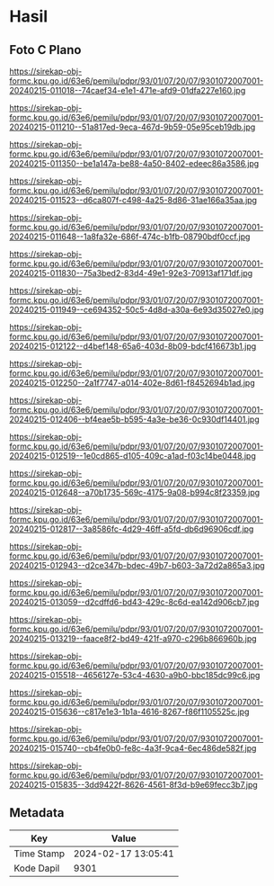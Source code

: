 # Hasil

## Foto C Plano

https://sirekap-obj-formc.kpu.go.id/63e6/pemilu/pdpr/93/01/07/20/07/9301072007001-20240215-011018--74caef34-e1e1-471e-afd9-01dfa227e160.jpg

https://sirekap-obj-formc.kpu.go.id/63e6/pemilu/pdpr/93/01/07/20/07/9301072007001-20240215-011210--51a817ed-9eca-467d-9b59-05e95ceb19db.jpg

https://sirekap-obj-formc.kpu.go.id/63e6/pemilu/pdpr/93/01/07/20/07/9301072007001-20240215-011350--be1a147a-be88-4a50-8402-edeec86a3586.jpg

https://sirekap-obj-formc.kpu.go.id/63e6/pemilu/pdpr/93/01/07/20/07/9301072007001-20240215-011523--d6ca807f-c498-4a25-8d86-31ae166a35aa.jpg

https://sirekap-obj-formc.kpu.go.id/63e6/pemilu/pdpr/93/01/07/20/07/9301072007001-20240215-011648--1a8fa32e-686f-474c-b1fb-08790bdf0ccf.jpg

https://sirekap-obj-formc.kpu.go.id/63e6/pemilu/pdpr/93/01/07/20/07/9301072007001-20240215-011830--75a3bed2-83d4-49e1-92e3-70913af171df.jpg

https://sirekap-obj-formc.kpu.go.id/63e6/pemilu/pdpr/93/01/07/20/07/9301072007001-20240215-011949--ce694352-50c5-4d8d-a30a-6e93d35027e0.jpg

https://sirekap-obj-formc.kpu.go.id/63e6/pemilu/pdpr/93/01/07/20/07/9301072007001-20240215-012122--d4bef148-65a6-403d-8b09-bdcf416673b1.jpg

https://sirekap-obj-formc.kpu.go.id/63e6/pemilu/pdpr/93/01/07/20/07/9301072007001-20240215-012250--2a1f7747-a014-402e-8d61-f8452694b1ad.jpg

https://sirekap-obj-formc.kpu.go.id/63e6/pemilu/pdpr/93/01/07/20/07/9301072007001-20240215-012406--bf4eae5b-b595-4a3e-be36-0c930df14401.jpg

https://sirekap-obj-formc.kpu.go.id/63e6/pemilu/pdpr/93/01/07/20/07/9301072007001-20240215-012519--1e0cd865-d105-409c-a1ad-f03c14be0448.jpg

https://sirekap-obj-formc.kpu.go.id/63e6/pemilu/pdpr/93/01/07/20/07/9301072007001-20240215-012648--a70b1735-569c-4175-9a08-b994c8f23359.jpg

https://sirekap-obj-formc.kpu.go.id/63e6/pemilu/pdpr/93/01/07/20/07/9301072007001-20240215-012817--3a8586fc-4d29-46ff-a5fd-db6d96906cdf.jpg

https://sirekap-obj-formc.kpu.go.id/63e6/pemilu/pdpr/93/01/07/20/07/9301072007001-20240215-012943--d2ce347b-bdec-49b7-b603-3a72d2a865a3.jpg

https://sirekap-obj-formc.kpu.go.id/63e6/pemilu/pdpr/93/01/07/20/07/9301072007001-20240215-013059--d2cdffd6-bd43-429c-8c6d-ea142d906cb7.jpg

https://sirekap-obj-formc.kpu.go.id/63e6/pemilu/pdpr/93/01/07/20/07/9301072007001-20240215-013219--faace8f2-bd49-421f-a970-c296b866960b.jpg

https://sirekap-obj-formc.kpu.go.id/63e6/pemilu/pdpr/93/01/07/20/07/9301072007001-20240215-015518--4656127e-53c4-4630-a9b0-bbc185dc99c6.jpg

https://sirekap-obj-formc.kpu.go.id/63e6/pemilu/pdpr/93/01/07/20/07/9301072007001-20240215-015636--c817e1e3-1b1a-4616-8267-f86f1105525c.jpg

https://sirekap-obj-formc.kpu.go.id/63e6/pemilu/pdpr/93/01/07/20/07/9301072007001-20240215-015740--cb4fe0b0-fe8c-4a3f-9ca4-6ec486de582f.jpg

https://sirekap-obj-formc.kpu.go.id/63e6/pemilu/pdpr/93/01/07/20/07/9301072007001-20240215-015835--3dd9422f-8626-4561-8f3d-b9e69fecc3b7.jpg


## Metadata

| Key        | Value               |
| ---------- | ------------------- |
| Time Stamp | 2024-02-17 13:05:41 |
| Kode Dapil | 9301                |



